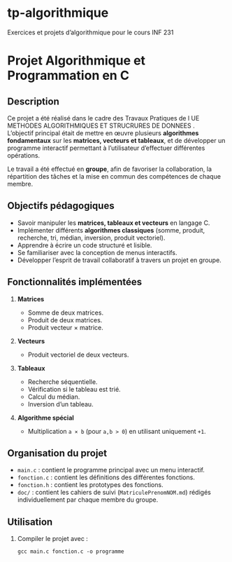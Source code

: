 # tp-algorithmique
Exercices et projets d’algorithmique pour le cours INF 231


# Projet Algorithmique et Programmation en C

##  Description
Ce projet a été réalisé dans le cadre des Travaux Pratiques de l UE  METHODES ALGORITHMIQUES ET STRUCRURES DE DONNEES .  
L’objectif principal était de mettre en œuvre plusieurs **algorithmes fondamentaux** sur les **matrices, vecteurs et tableaux**, et de développer un programme interactif permettant à l’utilisateur d’effectuer différentes opérations.  

Le travail a été effectué en **groupe**, afin de favoriser la collaboration, la répartition des tâches et la mise en commun des compétences de chaque membre.

##  Objectifs pédagogiques
- Savoir manipuler les **matrices, tableaux et vecteurs** en langage C.  
- Implémenter différents **algorithmes classiques** (somme, produit, recherche, tri, médian, inversion, produit vectoriel).  
- Apprendre à écrire un code structuré et lisible.  
- Se familiariser avec la conception de menus interactifs.  
- Développer l’esprit de travail collaboratif à travers un projet en groupe.  

## Fonctionnalités implémentées
1. **Matrices**
   - Somme de deux matrices.  
   - Produit de deux matrices.  
   - Produit vecteur × matrice.  

2. **Vecteurs**
   - Produit vectoriel de deux vecteurs.  

3. **Tableaux**
   - Recherche séquentielle.  
   - Vérification si le tableau est trié.  
   - Calcul du médian.  
   - Inversion d’un tableau.  

4. **Algorithme spécial**
   - Multiplication `a × b` (pour `a,b > 0`) en utilisant uniquement `+1`.  

##  Organisation du projet
- `main.c` : contient le programme principal avec un menu interactif.  
- `fonction.c` : contient les définitions des différentes fonctions.  
- `fonction.h` : contient les prototypes des fonctions.  
- `doc/` : contient les cahiers de suivi (`MatriculePrenomNOM.md`) rédigés individuellement par chaque membre du groupe.  

##  Utilisation
1. Compiler le projet avec :  
   ```bash/cmd
   gcc main.c fonction.c -o programme
